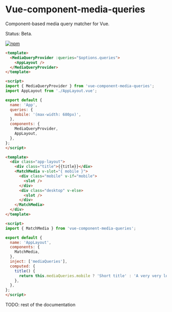 # Vue-component-media-queries

Component-based media query matcher for Vue.

Status: Beta.

[![npm](https://img.shields.io/npm/v/vue-component-media-queries)](https://www.npmjs.com/package/vue-component-media-queries)

```html
<template>
  <MediaQueryProvider :queries="$options.queries">
    <AppLayout />
  </MediaQueryProvider>
</template>

<script>
import { MediaQueryProvider } from 'vue-component-media-queries';
import AppLayout from './AppLayout.vue';

export default {
  name: 'App',
  queries: {
    mobile: '(max-width: 680px)',
  },
  components: {
    MediaQueryProvider,
    AppLayout,
  },
};
</script>
```
```html
<template>
  <div class="app-layout">
    <div class="title">{{title}}</div>
    <MatchMedia v-slot="{ mobile }">
      <div class="mobile" v-if="mobile">
        <slot />
      </div>
      <div class="desktop" v-else>
        <slot />
      </div>
    </MatchMedia>
  </div>
</template>

<script>
import { MatchMedia } from 'vue-component-media-queries';

export default {
  name: 'AppLayout',
  components: {
    MatchMedia,
  },
  inject: ['mediaQueries'],
  computed: {
    title() {
      return this.mediaQueries.mobile ? 'Short title' : 'A very very long title';
    },
  },
};
</script>
```

TODO: rest of the documentation
